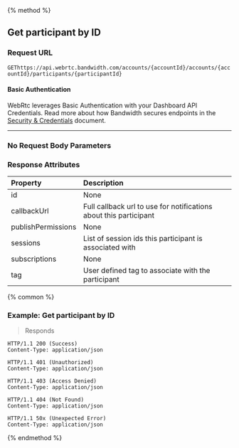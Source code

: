 {% method %}

## Get participant by ID


### Request URL

<code class="get">GET</code>`https://api.webrtc.bandwidth.com/accounts/{accountId}/accounts/{accountId}/participants/{participantId}`

#### Basic Authentication

WebRtc leverages Basic Authentication with your Dashboard API Credentials. Read more about how Bandwidth secures endpoints in the [Security & Credentials](../../../guides/accountCredentials.md) document.

---
### No Request Body Parameters


### Response Attributes
| Property                      | Description                                                                                         
|:------------------------------|:----------------------------------------------------------------------------------------------------
| id                            | None                                                                                                
| callbackUrl                   | Full callback url to use for notifications about this participant                                   
| publishPermissions            | None                                                                                                
| sessions                      | List of session ids this participant is associated with                                             
| subscriptions                 | None                                                                                                
| tag                           | User defined tag to associate with the participant                                                  




{% common %}

### Example: Get participant by ID



> Responds

```http
HTTP/1.1 200 (Success)
Content-Type: application/json
```

```http
HTTP/1.1 401 (Unauthorized)
Content-Type: application/json
```

```http
HTTP/1.1 403 (Access Denied)
Content-Type: application/json
```

```http
HTTP/1.1 404 (Not Found)
Content-Type: application/json
```

```http
HTTP/1.1 50x (Unexpected Error)
Content-Type: application/json
```
{% endmethod %}
